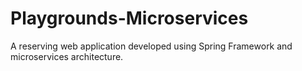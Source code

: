# Playgrounds-Microservices
A reserving web application developed using Spring Framework and microservices architecture.
